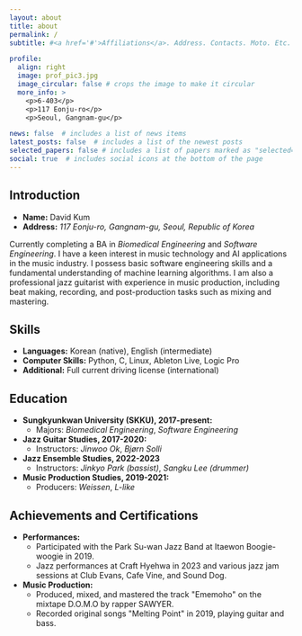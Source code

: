 ```yaml
---
layout: about
title: about
permalink: /
subtitle: #<a href='#'>Affiliations</a>. Address. Contacts. Moto. Etc.

profile:
  align: right
  image: prof_pic3.jpg
  image_circular: false # crops the image to make it circular
  more_info: >
    <p>6-403</p>
    <p>117 Eonju-ro</p>
    <p>Seoul, Gangnam-gu</p>

news: false  # includes a list of news items
latest_posts: false  # includes a list of the newest posts
selected_papers: false # includes a list of papers marked as "selected={true}"
social: true  # includes social icons at the bottom of the page
---
```


<!--
Write your biography here. Tell the world about yourself. Link to your favorite [subreddit](http://reddit.com). You can put a picture in, too. The code is already in, just name your picture `prof_pic.jpg` and put it in the `img/` folder.

Put your address / P.O. box / other info right below your picture. You can also disable any of these elements by editing `profile` property of the YAML header of your `_pages/about.md`. Edit `_bibliography/papers.bib` and Jekyll will render your [publications page](/al-folio/publications/) automatically.

Link to your social media connections, too. This theme is set up to use [Font Awesome icons](https://fontawesome.com/) and [Academicons](https://jpswalsh.github.io/academicons/), like the ones below. Add your Facebook, Twitter, LinkedIn, Google Scholar, or just disable all of them.
-->
## Introduction
- **Name:** David Kum
- **Address:** *117 Eonju-ro, Gangnam-gu, Seoul, Republic of Korea*

 Currently completing a BA in *Biomedical Engineering* and *Software Engineering*. I have a keen interest in music technology and AI applications in the music industry. I possess basic software engineering skills and a fundamental understanding of machine learning algorithms. I am also a professional jazz guitarist with experience in music production, including beat making, recording, and post-production tasks such as mixing and mastering.

## Skills
- **Languages:** Korean (native), English (intermediate)
- **Computer Skills:** Python, C, Linux, Ableton Live, Logic Pro
- **Additional:** Full current driving license (international)

## Education
- **Sungkyunkwan University (SKKU), 2017-present:** 
  - Majors: *Biomedical Engineering*, *Software Engineering*
- **Jazz Guitar Studies, 2017-2020:** 
  - Instructors: *Jinwoo Ok*, *Bjørn Solli*
- **Jazz Ensemble Studies, 2022-2023** 
  - Instructors: *Jinkyo Park (bassist)*, *Sangku Lee (drummer)*
- **Music Production Studies, 2019-2021:** 
  - Producers: *Weissen*, *L-like*

## Achievements and Certifications
- **Performances:**
  - Participated with the Park Su-wan Jazz Band at Itaewon Boogie-woogie in 2019.
  - Jazz performances at Craft Hyehwa in 2023 and various jazz jam sessions at Club Evans, Cafe Vine, and Sound Dog.
- **Music Production:**
  - Produced, mixed, and mastered the track "Ememoho" on the mixtape D.O.M.O by rapper SAWYER.
  - Recorded original songs "Melting Point" in 2019, playing guitar and bass.


<!--
## Contact
- **Phone:** +82 (10) 5459 7823
- **Email:** chanhookum@gmail.com
- **GitHub:** ChanhooKum
-->